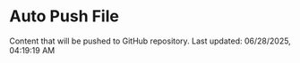 # Auto Push File

Content that will be pushed to GitHub repository.
Last updated: 06/28/2025, 04:19:19 AM
